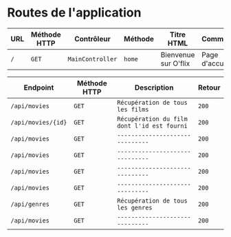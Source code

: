 # Routes de l'application

| URL | Méthode HTTP | Contrôleur       | Méthode | Titre HTML           | Commentaire    |
| --- | ------------ | ---------------- | ------- | -------------------- | -------------- |
| `/` | `GET`        | `MainController` | `home`  | Bienvenue sur O'flix | Page d'accueil |

|Endpoint            | Méthode HTTP| Description                                | Retour   |
| -------------------|-------------|--------------------------------            |------    |
|`/api/movies`       | `GET`       |`Récupération de tous les films`            |`200`     |
|`/api/movies/{id}`  | `GET`       |`Récupération du film dont l'id est fourni` |`200`     |
|`/api/movies`       | `GET`       |`------------------------------`            |`200`     |
|`/api/movies`       | `GET`       |`------------------------------`            |`200`     |
|`/api/movies`       | `GET`       |`------------------------------`            |`200`     |
|`/api/movies`       | `GET`       |`------------------------------`            |`200`     |
|`/api/genres`       | `GET`       |`Récupération de tous les genres`           |`200`     |
|`/api/movies`       | `GET`       |`------------------------------`            |`200`     |
